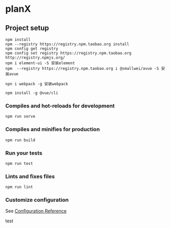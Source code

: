 # planX

## Project setup

```
npm install
npm --registry https://registry.npm.taobao.org install
npm config get registry
npm config set registry https://registry.npm.taobao.org
http://registry.npmjs.org/
npm i element-ui -S 安装element
npm  --registry https://registry.npm.taobao.org i @smallwei/avue -S 安装avue

npn i webpack -g 安装webpack

npm install -g @vue/cli 
```

### Compiles and hot-reloads for development
```
npm run serve
```

### Compiles and minifies for production
```
npm run build
```

### Run your tests
```
npm run test
```

### Lints and fixes files
```
npm run lint
```

### Customize configuration
See [Configuration Reference](https://cli.vuejs.org/config/)

test